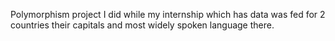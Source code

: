 Polymorphism project I did while my internship which has data was fed for 2 countries their capitals and most widely spoken language there.
